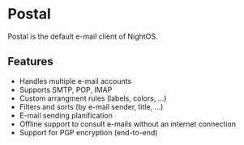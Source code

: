 # Postal

Postal is the default e-mail client of NightOS.

## Features

- Handles multiple e-mail accounts
- Supports SMTP, POP, IMAP
- Custom arrangment rules (labels, colors, ...)
- Filters and sorts (by e-mail sender, title, ...)
- E-mail sending planification
- Offline support to consult e-mails without an internet connection
- Support for PGP encryption (end-to-end)

